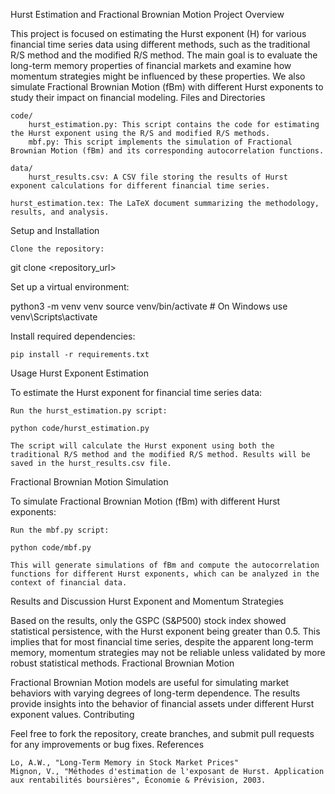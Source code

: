 Hurst Estimation and Fractional Brownian Motion
Project Overview

This project is focused on estimating the Hurst exponent (H) for various financial time series data using different methods, such as the traditional R/S method and the modified R/S method. The main goal is to evaluate the long-term memory properties of financial markets and examine how momentum strategies might be influenced by these properties. We also simulate Fractional Brownian Motion (fBm) with different Hurst exponents to study their impact on financial modeling.
Files and Directories

    code/
        hurst_estimation.py: This script contains the code for estimating the Hurst exponent using the R/S and modified R/S methods.
        mbf.py: This script implements the simulation of Fractional Brownian Motion (fBm) and its corresponding autocorrelation functions.

    data/
        hurst_results.csv: A CSV file storing the results of Hurst exponent calculations for different financial time series.

    hurst_estimation.tex: The LaTeX document summarizing the methodology, results, and analysis.

Setup and Installation

    Clone the repository:

git clone <repository_url>

Set up a virtual environment:

python3 -m venv venv
source venv/bin/activate  # On Windows use venv\Scripts\activate

Install required dependencies:

    pip install -r requirements.txt

Usage
Hurst Exponent Estimation

To estimate the Hurst exponent for financial time series data:

    Run the hurst_estimation.py script:

    python code/hurst_estimation.py

    The script will calculate the Hurst exponent using both the traditional R/S method and the modified R/S method. Results will be saved in the hurst_results.csv file.

Fractional Brownian Motion Simulation

To simulate Fractional Brownian Motion (fBm) with different Hurst exponents:

    Run the mbf.py script:

    python code/mbf.py

    This will generate simulations of fBm and compute the autocorrelation functions for different Hurst exponents, which can be analyzed in the context of financial data.

Results and Discussion
Hurst Exponent and Momentum Strategies

Based on the results, only the GSPC (S&P500) stock index showed statistical persistence, with the Hurst exponent being greater than 0.5. This implies that for most financial time series, despite the apparent long-term memory, momentum strategies may not be reliable unless validated by more robust statistical methods.
Fractional Brownian Motion

Fractional Brownian Motion models are useful for simulating market behaviors with varying degrees of long-term dependence. The results provide insights into the behavior of financial assets under different Hurst exponent values.
Contributing

Feel free to fork the repository, create branches, and submit pull requests for any improvements or bug fixes.
References

    Lo, A.W., "Long-Term Memory in Stock Market Prices" 
    Mignon, V., "Méthodes d'estimation de l'exposant de Hurst. Application aux rentabilités boursières", Économie & Prévision, 2003.

